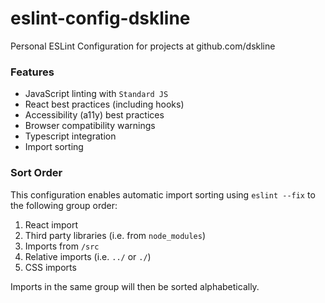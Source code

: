 # eslint-config-dskline

Personal ESLint Configuration for projects at github.com/dskline

### Features

* JavaScript linting with `Standard JS`
* React best practices (including hooks)
* Accessibility (a11y) best practices
* Browser compatibility warnings
* Typescript integration
* Import sorting

### Sort Order

This configuration enables automatic import sorting using `eslint --fix` to the following group order:

1. React import
2. Third party libraries (i.e. from `node_modules`)
3. Imports from `/src`
4. Relative imports (i.e. `../` or `./`)
5. CSS imports

Imports in the same group will then be sorted alphabetically.
